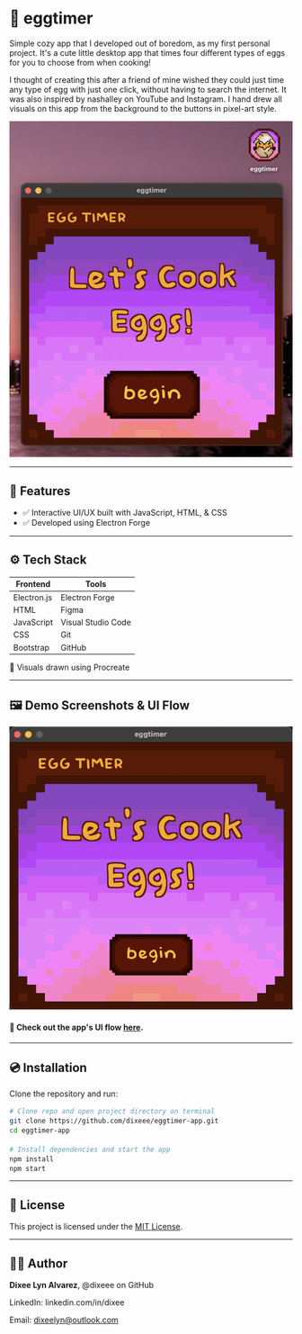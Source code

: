# 🐣 eggtimer

Simple cozy app that I developed out of boredom, as my first personal project. It's a cute little desktop app that times four different types of eggs for you to choose from when cooking!

I thought of creating this after a friend of mine wished they could just time any type of egg with just one click, without having to search the internet. It was also inspired by nashalley on YouTube and Instagram. I hand drew all visuals on this app from the background to the buttons in pixel-art style.

![screenshot](assets/eggtimer_screenshot.png)

---

## 🎀 Features

- ✅ Interactive UI/UX built with JavaScript, HTML, & CSS
- ✅ Developed using Electron Forge

---

## ⚙️ Tech Stack

| Frontend | Tools |
|----------|-------|
| Electron.js | Electron Forge |
| HTML | Figma |
| JavaScript | Visual Studio Code |
| CSS | Git |
| Bootstrap | GitHub |

🎨 Visuals drawn using Procreate

---

## 🖼️ Demo Screenshots & UI Flow

![App Demo Screenshots](assets/eggtimer_demo.gif)

#### 🔗 Check out the app's UI flow [here](https://github.com/dixeee/eggtimer-app/blob/main/eggtimer-ui.jpg).

---

## 💿 Installation

Clone the repository and run:

```bash
# Clone repo and open project directory on terminal
git clone https://github.com/dixeee/eggtimer-app.git
cd eggtimer-app

# Install dependencies and start the app
npm install
npm start
```

---

## 🪪 License

This project is licensed under the [MIT License](https://github.com/dixeee/eggtimer-app/blob/main/LICENSE).

---

## 🧝‍♀️ Author

**Dixee Lyn Alvarez**, @dixeee on GitHub

LinkedIn: linkedin.com/in/dixee

Email: dixeelyn@outlook.com
